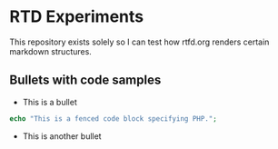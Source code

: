 # RTD Experiments

This repository exists solely so I can test how rtfd.org renders certain
markdown structures.

## Bullets with code samples

- This is a bullet

```php
echo "This is a fenced code block specifying PHP.";
```

- This is another bullet
